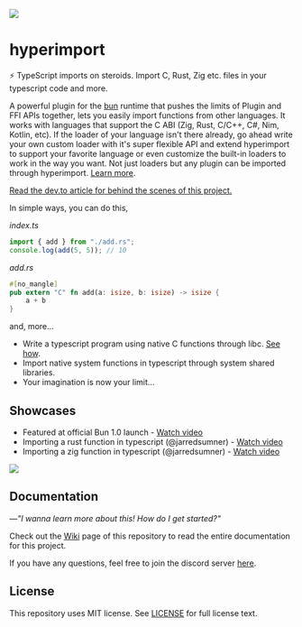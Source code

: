 ![](res/logo.gif)

# hyperimport

⚡ TypeScript imports on steroids. Import C, Rust, Zig etc. files in your typescript code and more.

A powerful plugin for the [bun](https://bun.sh/) runtime that pushes the limits of Plugin and FFI APIs together, lets you easily import functions from other languages. It works with languages that support the C ABI (Zig, Rust, C/C++, C#, Nim, Kotlin, etc). If the loader of your language isn't there already, go ahead write your own custom loader with it's super flexible API and extend hyperimport to support your favorite language or even customize the built-in loaders to work in the way you want. Not just loaders but any plugin can be imported through hyperimport. [Learn more](https://github.com/tr1ckydev/hyperimport/wiki/Configuration#custom-string).

[Read the dev.to article for behind the scenes of this project.](https://dev.to/tr1ckydev/hyperimport-import-c-rust-zig-etc-files-in-typescript-1ia5)

In simple ways, you can do this,

*index.ts*

```ts
import { add } from "./add.rs";
console.log(add(5, 5)); // 10
```

*add.rs*

```rust
#[no_mangle]
pub extern "C" fn add(a: isize, b: isize) -> isize {
    a + b
}
```

and, more...

- Write a typescript program using native C functions through libc. [See how](https://github.com/tr1ckydev/hyperimport/wiki/Importing-libc-in-typescript).
- Import native system functions in typescript through system shared libraries.
- Your imagination is now your limit...



## Showcases

- Featured at official Bun 1.0 launch - [Watch video](https://youtu.be/BsnCpESUEqM?t=221)
- Importing a rust function in typescript (@jarredsumner) - [Watch video](https://twitter.com/jarredsumner/status/1681608754067046400)
- Importing a zig function in typescript (@jarredsumner) - [Watch video](https://twitter.com/jarredsumner/status/1681610300699869184)

![](https://media.giphy.com/media/aWPGuTlDqq2yc/giphy.gif)

## Documentation

*—"I wanna learn more about this! How do I get started?"*

Check out the [Wiki](https://github.com/tr1ckydev/hyperimport/wiki) page of this repository to read the entire documentation for this project.

If you have any questions, feel free to join the discord server [here](https://discord.com/invite/tfBA2z8mbq).



## License

This repository uses MIT license. See [LICENSE](https://github.com/tr1ckydev/hyperimport/blob/main/LICENSE) for full license text.
